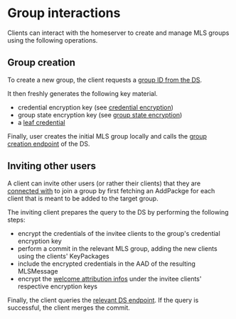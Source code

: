 # Group interactions

Clients can interact with the homeserver to create and manage MLS groups using the following operations.

## Group creation

To create a new group, the client requests a [group ID from the DS](../delivery_service.md#request-group-id).

It then freshly generates the following key material.

- credential encryption key (see [credential encryption](../delivery_service/group_state_encryption.md#credential-encryption))
- group state encryption key (see [group state encryption](../delivery_service/group_state_encryption.md#group-state-encryption))
- a [leaf credential](../authentication_service/credentials.md#leaf-credentials)

Finally, user creates the initial MLS group locally and calls the [group creation endpoint](../delivery_service.md#create-group) of the DS.

## Inviting other users

A client can invite other users (or rather their clients) that they are [connected with](../authentication_service/connection_establishment.md) to join a group by first fetching an AddPackge for each client that is meant to be added to the target group.

The inviting client prepares the query to the DS by performing the following steps:

- encrypt the credentials of the invitee clients to the group's credential encryption key
- perform a commit in the relevant MLS group, adding the new clients using the clients' KeyPackages
- include the encrypted credentials in the AAD of the resulting MLSMessage
- encrypt the [welcome attribution infos](../glossary.md#welcome-attribution-info) under the invitee clients' respective encryption keys

Finally, the client queries the [relevant DS endpoint](../delivery_service.md#adding-new-users-to-the-group). If the query is successful, the client merges the commit.

